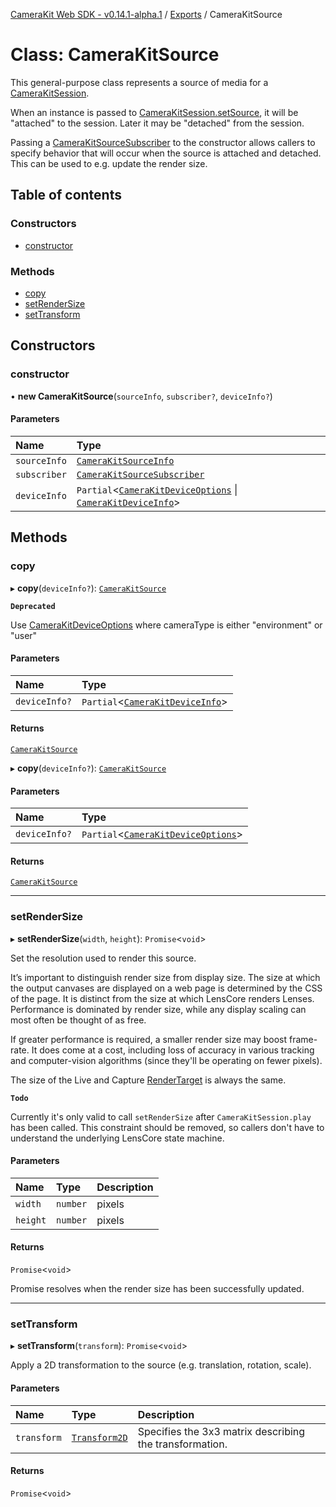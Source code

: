 [CameraKit Web SDK - v0.14.1-alpha.1](../README.md) / [Exports](../modules.md) / CameraKitSource

# Class: CameraKitSource

This general-purpose class represents a source of media for a [CameraKitSession](CameraKitSession.md).

When an instance is passed to [CameraKitSession.setSource](CameraKitSession.md#setsource), it will be "attached"
to the session. Later it may be "detached" from the session.

Passing a [CameraKitSourceSubscriber](../interfaces/CameraKitSourceSubscriber.md) to the constructor allows callers to specify behavior
that will occur when the source is attached and detached. This can be used to e.g. update the render size.

## Table of contents

### Constructors

- [constructor](CameraKitSource.md#constructor)

### Methods

- [copy](CameraKitSource.md#copy)
- [setRenderSize](CameraKitSource.md#setrendersize)
- [setTransform](CameraKitSource.md#settransform)

## Constructors

### constructor

• **new CameraKitSource**(`sourceInfo`, `subscriber?`, `deviceInfo?`)

#### Parameters

| Name | Type |
| :------ | :------ |
| `sourceInfo` | [`CameraKitSourceInfo`](../modules.md#camerakitsourceinfo) |
| `subscriber` | [`CameraKitSourceSubscriber`](../interfaces/CameraKitSourceSubscriber.md) |
| `deviceInfo` | `Partial`<[`CameraKitDeviceOptions`](../modules.md#camerakitdeviceoptions) \| [`CameraKitDeviceInfo`](../modules.md#camerakitdeviceinfo)\> |

## Methods

### copy

▸ **copy**(`deviceInfo?`): [`CameraKitSource`](CameraKitSource.md)

**`Deprecated`**

Use [CameraKitDeviceOptions](../modules.md#camerakitdeviceoptions) where cameraType is either "environment" or "user"

#### Parameters

| Name | Type |
| :------ | :------ |
| `deviceInfo?` | `Partial`<[`CameraKitDeviceInfo`](../modules.md#camerakitdeviceinfo)\> |

#### Returns

[`CameraKitSource`](CameraKitSource.md)

▸ **copy**(`deviceInfo?`): [`CameraKitSource`](CameraKitSource.md)

#### Parameters

| Name | Type |
| :------ | :------ |
| `deviceInfo?` | `Partial`<[`CameraKitDeviceOptions`](../modules.md#camerakitdeviceoptions)\> |

#### Returns

[`CameraKitSource`](CameraKitSource.md)

___

### setRenderSize

▸ **setRenderSize**(`width`, `height`): `Promise`<`void`\>

Set the resolution used to render this source.

It’s important to distinguish render size from display size. The size at which the output canvases are displayed
on a web page is determined by the CSS of the page. It is distinct from the size at which LensCore renders
Lenses. Performance is dominated by render size, while any display scaling can most often be thought of as free.

If greater performance is required, a smaller render size may boost frame-rate. It does come at a cost, including
loss of accuracy in various tracking and computer-vision algorithms (since they'll be operating on fewer pixels).

The size of the Live and Capture [RenderTarget](../modules.md#rendertarget) is always the same.

**`Todo`**

Currently it's only valid to call `setRenderSize` after `CameraKitSession.play` has been called. This
constraint should be removed, so callers don't have to understand the underlying LensCore state machine.

#### Parameters

| Name | Type | Description |
| :------ | :------ | :------ |
| `width` | `number` | pixels |
| `height` | `number` | pixels |

#### Returns

`Promise`<`void`\>

Promise resolves when the render size has been successfully updated.

___

### setTransform

▸ **setTransform**(`transform`): `Promise`<`void`\>

Apply a 2D transformation to the source (e.g. translation, rotation, scale).

#### Parameters

| Name | Type | Description |
| :------ | :------ | :------ |
| `transform` | [`Transform2D`](Transform2D.md) | Specifies the 3x3 matrix describing the transformation. |

#### Returns

`Promise`<`void`\>
